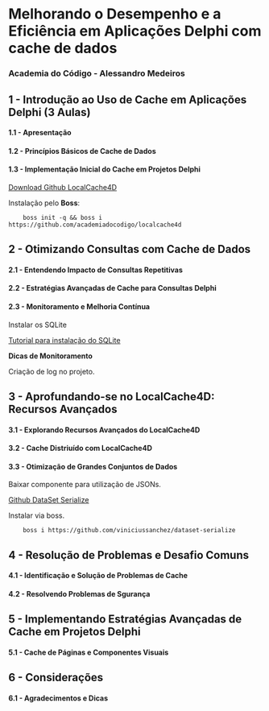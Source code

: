 # Melhorando o Desempenho e a Eficiência em Aplicações Delphi com cache de dados
### **Academia do Código - Alessandro Medeiros**

## 1 - Introdução ao Uso de Cache em Aplicações Delphi (3 Aulas)

#### 1.1 - Apresentação

#### 1.2 - Princípios Básicos de Cache de Dados

#### 1.3 - Implementação Inicial do Cache em Projetos Delphi

[Download Github LocalCache4D](https://github.com/academiadocodigo/localcache4d)


Instalação pelo **Boss**:

        boss init -q && boss i https://github.com/academiadocodigo/localcache4d

## 2 - Otimizando Consultas com Cache de Dados

#### 2.1 - Entendendo Impacto de Consultas Repetitivas

#### 2.2 - Estratégias Avançadas de Cache para Consultas Delphi

#### 2.3 - Monitoramento e Melhoria Contínua

Instalar os SQLite 

[Tutorial para instalação do SQLite](https://github.com/danilocalixto77/SQLiteTutorial)

**Dicas de Monitoramento**

Criação de log no projeto.

## 3 - Aprofundando-se no LocalCache4D: Recursos Avançados

#### 3.1 - Explorando Recursos Avançados do LocalCache4D


#### 3.2 - Cache Distriuído com LocalCache4D

#### 3.3 - Otimização de Grandes Conjuntos de Dados

Baixar componente para utilização de JSONs.

[Github DataSet Serialize](https://github.com/viniciussanchez/dataset-serialize)

Instalar via boss.

        boss i https://github.com/viniciussanchez/dataset-serialize


## 4 - Resolução de Problemas e Desafio Comuns

#### 4.1 - Identificação e Solução de Problemas de Cache

#### 4.2 - Resolvendo Problemas de Sgurança

## 5 - Implementando Estratégias Avançadas de Cache em Projetos Delphi

#### 5.1 - Cache de Páginas e Componentes Visuais



## 6 - Considerações

#### 6.1 - Agradecimentos e Dicas
